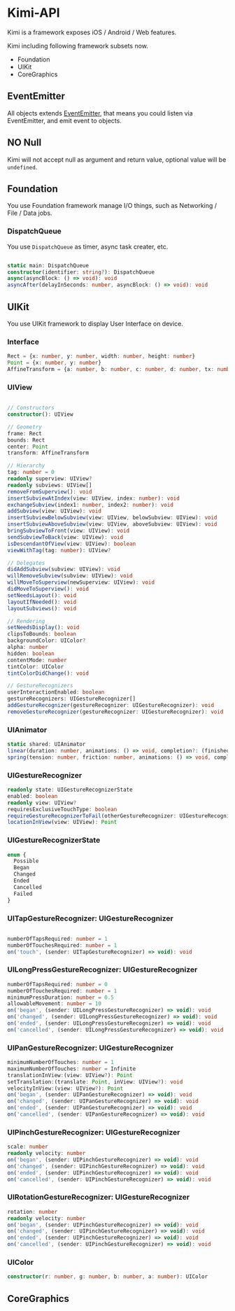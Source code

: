 # Kimi-API

Kimi is a framework exposes iOS / Android / Web features.

Kimi including following framework subsets now.

* Foundation
* UIKit
* CoreGraphics

## EventEmitter

All objects extends [EventEmitter](https://github.com/Olical/EventEmitter), that means you could listen via EventEmitter, and emit event to objects.

## NO Null

Kimi will not accept null as argument and return value, optional value will be ```undefined```.

## Foundation

You use Foundation framework manage I/O things, such as Networking / File / Data jobs.

### DispatchQueue

You use ```DispatchQueue``` as timer, async task creater, etc.

```typescript

static main: DispatchQueue
constructor(identifier: string?): DispatchQueue
async(asyncBlock: () => void): void
asyncAfter(delayInSeconds: number, asyncBlock: () => void): void

```

## UIKit

You use UIKit framework to display User Interface on device.

### Interface

```typescript
Rect = {x: number, y: number, width: number, height: number}
Point = {x: number, y: number}
AffineTransform = {a: number, b: number, c: number, d: number, tx: number, ty: number}
```

### UIView

```typescript

// Constructors
constructor(): UIView

// Geometry
frame: Rect
bounds: Rect
center: Point
transform: AffineTransform

// Hierarchy
tag: number = 0
readonly superview: UIView?
readonly subviews: UIView[]
removeFromSuperview(): void
insertSubviewAtIndex(view: UIView, index: number): void
exchangeSubview(index1: number, index2: number): void
addSubview(view: UIView): void
insertSubviewBelowSubview(view: UIView, belowSubview: UIView): void
insertSubviewAboveSubview(view: UIView, aboveSubview: UIView): void
bringSubviewToFront(view: UIView): void
sendSubviewToBack(view: UIView): void
isDescendantOfView(view: UIView): boolean
viewWithTag(tag: number): UIView?

// Delegates
didAddSubview(subview: UIView): void
willRemoveSubview(subview: UIView): void
willMoveToSuperview(newSuperview: UIView): void
didMoveToSuperview(): void
setNeedsLayout(): void
layoutIfNeeded(): void
layoutSubviews(): void

// Rendering
setNeedsDisplay(): void
clipsToBounds: boolean
backgroundColor: UIColor?
alpha: number
hidden: boolean
contentMode: number
tintColor: UIColor
tintColorDidChange(): void

// GestureRecognizers
userInteractionEnabled: boolean
gestureRecognizers: UIGestureRecognizer[]
addGestureRecognizer(gestureRecognizer: UIGestureRecognizer): void
removeGestureRecognizer(gestureRecognizer: UIGestureRecognizer): void

```

### UIAnimator

```typescript
static shared: UIAnimator
linear(duration: number, animations: () => void, completion?: (finished: boolean) => void): void
spring(tension: number, friction: number, animations: () => void, completion?: () => void): void
```

### UIGestureRecognizer

```typescript
readonly state: UIGestureRecognizerState
enabled: boolean
readonly view: UIView?
requiresExclusiveTouchType: boolean
requireGestureRecognizerToFail(otherGestureRecognizer: UIGestureRecognizer): void
locationInView(view: UIView): Point
```

### UIGestureRecognizerState

```typescript
enum {
  Possible
  Began
  Changed
  Ended
  Cancelled
  Failed
}
```

### UITapGestureRecognizer: UIGestureRecognizer

```typescript

numberOfTapsRequired: number = 1
numberOfTouchesRequired: number = 1
on('touch', (sender: UITapGestureRecognizer) => void): void
```

### UILongPressGestureRecognizer: UIGestureRecognizer

```typescript
numberOfTapsRequired: number = 0
numberOfTouchesRequired: number = 1
minimumPressDuration: number = 0.5
allowableMovement: number = 10
on('began', (sender: UILongPressGestureRecognizer) => void): void
on('changed', (sender: UILongPressGestureRecognizer) => void): void
on('ended', (sender: UILongPressGestureRecognizer) => void): void
on('cancelled', (sender: UILongPressGestureRecognizer) => void): void
```

### UIPanGestureRecognizer: UIGestureRecognizer

```typescript
minimumNumberOfTouches: number = 1
maximumNumberOfTouches: number = Infinite
translationInView:(view: UIView?): Point
setTranslation:(translate: Point, inView: UIView?): void
velocityInView:(view: UIView?): Point
on('began', (sender: UIPanGestureRecognizer) => void): void
on('changed', (sender: UIPanGestureRecognizer) => void): void
on('ended', (sender: UIPanGestureRecognizer) => void): void
on('cancelled', (sender: UIPanGestureRecognizer) => void): void
```

### UIPinchGestureRecognizer: UIGestureRecognizer

```typescript
scale: number
readonly velocity: number
on('began', (sender: UIPinchGestureRecognizer) => void): void
on('changed', (sender: UIPinchGestureRecognizer) => void): void
on('ended', (sender: UIPinchGestureRecognizer) => void): void
on('cancelled', (sender: UIPinchGestureRecognizer) => void): void
```

### UIRotationGestureRecognizer: UIGestureRecognizer

```typescript
rotation: number
readonly velocity: number
on('began', (sender: UIPinchGestureRecognizer) => void): void
on('changed', (sender: UIPinchGestureRecognizer) => void): void
on('ended', (sender: UIPinchGestureRecognizer) => void): void
on('cancelled', (sender: UIPinchGestureRecognizer) => void): void
```

### UIColor

```typescript
constructor(r: number, g: number, b: number, a: number): UIColor
```

## CoreGraphics


